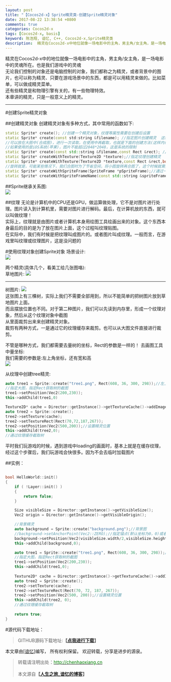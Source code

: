 ```yaml
---
layout: post
title: "【Cocos2d-x】Sprite精灵类-创建Sprite精灵对象"
date: 2017-08-22 13:38:54 +0800
comments: true
categories: Cocos2d-x
tags: [Cocos2d-x, basis]
keyword: 陈浩翔, 谙忆, C++, Cocos2d-x,Sprite精灵类
description:  精灵在Cocos2d-x中地位就像一场电影中的主角，男主角/女主角，是一场电影中的灵魂所在。也是我们游戏中的灵魂 无论我们控制的对象还是电脑控制的对象，我们都称之为精灵，或者背景中的图片，也可以称为精灵、只要在游戏场景中的东西，都是可以用精灵来做的。比如菜单，可以做成精灵菜单。  
---
```


精灵在Cocos2d-x中的地位就像一场电影中的主角，男主角/女主角，是一场电影中的灵魂所在。也是我们游戏中的灵魂  
无论我们控制的对象还是电脑控制的对象，我们都称之为精灵，或者背景中的图片，也可以称为精灵、只要在游戏场景中的东西，都是可以用精灵来做的。比如菜单，可以做成精灵菜单。  
还有些精灵是和物理引擎有关的，有一些物理特效。  
本章讲的精灵，只是一般意义上的精灵。

<!-- more -->
----------

#创建Sprite精灵对象

##创建精灵对象
创建精灵对象有多种方式，其中常用的函数如下:
```C++
static Sprite* create(); //创建一个精灵对象，纹理等属性需要在创建后设置
static Sprite* create(const std:string &filename); //指定图片创建精灵  这种方式在实际项目中很少用。我们不会简单的把每个精灵做一个图片，这样会消耗更多的IO读写时间  
//可以放在大图中(合成图)，进行一次读取，在使用中再截取，也就是下面的创建方法(这样内存会消耗多,但是IO操作少)
//如果使用的是iOS系统(苹果)，图片不能超过2048*2048，这是系统的限制
static Sprite* create(const std::string &filename,const Rect &rect); //指定图片和裁剪的矩形区域来创建精灵
static Sprite* createWithTexture(Texture2D *texture);//指定纹理创建精灵  如果已经有纹理对象了，直接把纹理对象拿过来创建精灵对象
static Sprite* createWithTexture(Texture2D *texture,const Rect &rect,bool rotated=false);//指定纹理和裁剪的矩形区域来创建精灵，第三个参数是否旋转纹理，默认不旋转  从纹理缓存区来裁剪矩形区域创建精灵
//旋转就是，可能某些情况下，我们合图时为了节省空间，将小图旋转再合图了，这个时候就需要旋转了
static Sprite* createWithSpriteFrame(SpriteFrame *pSpriteFrame);//通过一个精灵帧对象创建另一个精灵对象 帧缓存
static Sprite* createWithSpriteFrameName(const std::string &spriteFrameName);//通过精灵帧的名字的创建
```
##Sprite继承关系图:  
![](http://i.imgur.com/QsLMq4Z.png)  

##纹理
无论是计算机中的CPU还是GPU，做运算做处理，它不是对图片进行处理。图片读入到计算机里，需要对图片进行解码。最后，在计算机放的东西，就可以叫做纹理！   
实际上，纹理就是由图片或者计算机本身用绘图工具绘画出来的对象。这个东西本身最后的目的是为了放在图片上面，这个过程叫纹理贴图。  
在实际中，我们有时候是把纹理叫成图片的。或者图片叫成纹理。一般而言，在游戏里叫纹理或纹理图片，这是没问题的  

#使用纹理对象创建Sprite对象
场景设计:   
![](http://i.imgur.com/kSgYBRI.png)  

两个精灵(具体几个，看美工给几张图咯):  
草地图片:
![](http://i.imgur.com/UCauNT0.png)    

------------------------------
树图片:
![](http://i.imgur.com/NtzBfko.png)  
这张图上有三棵树，实际上我们不需要全部用到，所以不能简单的把树图片放到草地图片上面。  
而且摆放位置也不同。对于第二种图片，我们可以先读到内存里，形成一个纹理对象，然后从这个纹理对象中截图  
从里面裁剪出来来创建精灵对象。  
裁剪有两种方式，一是通过它的纹理缓存来裁剪。也可以从大图文件直接进行裁剪。  

不管是哪种方式，我们都需要去量树的坐标，Rect的参数是一样的！ 
去画图工具中量坐标:  
我们需要的参数是:左上角坐标，还有宽和高   
![](http://i.imgur.com/TEzpJkp.png)  

从纹理中创建tree精灵:
```C++ tree1精灵
auto tree1 = Sprite::create("tree1.png", Rect(608, 36, 300, 298));//左上角的坐标，宽，高
//指定大图，指定Rect获取树的截图
tree1->setPosition(Vec2(200,230));
this->addChild(tree1,0)
```
```C++ tree2精灵
Texture2D* cache = Director::getInstance()->getTextureCache()->addImage("tree1.png");
auto tree2 = Sprite::create();
tree2->setTexture(cache);
tree2->setTextureRect(Rect(70,72,187,267));
tree2->setPosition(Vec2(500,200));//设置精灵位置
this->addChild(tree2,0);
//通过纹理缓存截取树
```
平时我们玩游戏的时候，遇到游戏中loading的画面时，基本上就是在缓存纹理，经过这个步骤后，我们玩游戏会快很多。因为不会去临时加载图片  

##实例：
```C++

bool HelloWorld::init()
{
	if ( !Layer::init() )
	{
		return false;
	}

	Size visibleSize = Director::getInstance()->getVisibleSize();
	Vec2 origin = Director::getInstance()->getVisibleOrigin();

	//背景精灵
	auto background = Sprite::create("background.png");//背景图
	//background->setAnchorPoint(Vec2::ZERO);//指定锚点(默认坐标为0，0)或者:
	background->setPosition(Vec2(visibleSize.width/2,visibleSize.height/2));//指定位置(默认锚点为0.5，0.5)
	this->addChild(background,0);

	auto tree1 = Sprite::create("tree1.png", Rect(608, 36, 300, 298));//左上角的坐标，宽，高
	//指定大图，指定Rect获取树的截图
	tree1->setPosition(Vec2(200,230));
	this->addChild(tree1,0);
	
	Texture2D* cache = Director::getInstance()->getTextureCache()->addImage("tree1.png");
	auto tree2 = Sprite::create();
	tree2->setTexture(cache);
	tree2->setTextureRect(Rect(70, 72, 187, 267));
	tree2->setPosition(Vec2(500, 200));//设置精灵位置
	this->addChild(tree2, 0);
	//通过纹理缓存截取树
	
	return true;
}
```

#源代码下载地址：
<blockquote cite='陈浩翔'>
GITHUB源码下载地址:<strong>【<a href='http://chenhaoxiang.cn' target='_blank'>点我进行下载</a>】</strong></p>
</blockquote>


本文章由<a href="http://chenhaoxiang.cn/">[谙忆]</a>编写， 所有权利保留。 
欢迎转载，分享是进步的源泉。
<blockquote cite='陈浩翔'>
<p background-color='#D3D3D3'>转载请注明出处：<a href='http://chenhaoxiang.cn'><font color="green">http://chenhaoxiang.cn</font></a><br><br>
本文源自<strong>【<a href='http://chenhaoxiang.cn' target='_blank'>人生之旅_谙忆的博客</a>】</strong></p>
</blockquote>
